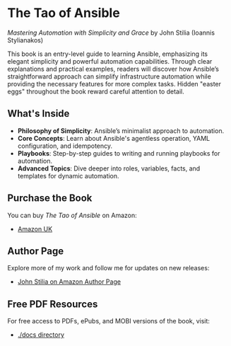 # The Tao of Ansible

*Mastering Automation with Simplicity and Grace* by John Stilia (Ioannis Stylianakos)

This book is an entry-level guide to learning Ansible, emphasizing its elegant simplicity and powerful automation capabilities. Through clear explanations and practical examples, readers will discover how Ansible’s straightforward approach can simplify infrastructure automation while providing the necessary features for more complex tasks. Hidden "easter eggs" throughout the book reward careful attention to detail.

## What's Inside

- **Philosophy of Simplicity**: Ansible’s minimalist approach to automation.
- **Core Concepts**: Learn about Ansible's agentless operation, YAML configuration, and idempotency.
- **Playbooks**: Step-by-step guides to writing and running playbooks for automation.
- **Advanced Topics**: Dive deeper into roles, variables, facts, and templates for dynamic automation.

## Purchase the Book

You can buy *The Tao of Ansible* on Amazon:

- [Amazon UK](https://www.amazon.co.uk/Tao-Ansible-Mastering-Automation-Simplicity/dp/B0DTTTM3XG)

## Author Page

Explore more of my work and follow me for updates on new releases:

- [John Stilia on Amazon Author Page](https://www.amazon.com/author/john.stilia)

## Free PDF Resources

For free access to PDFs, ePubs, and MOBI versions of the book, visit:

- [./docs directory](./docs)
